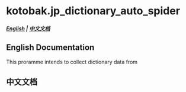 # kotobak.jp_dictionary_auto_spider
##### [English](#english-documentation) | [中文文档](#中文文档)
## English Documentation
This proramme intends to collect dictionary data from 
## 中文文档
